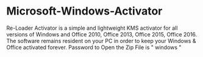 # Microsoft-Windows-Activator
Re-Loader Activator is a simple and lightweight KMS activator for all versions of Windows and Office 2010, Office 2013, Office 2015, Office 2016. The software remains resident on your PC in order to keep your Windows &amp; Office activated forever.
Password to Open the Zip File is " windows "
